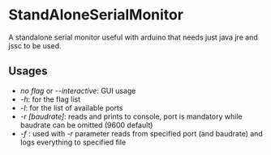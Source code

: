 # StandAloneSerialMonitor
A standalone serial monitor useful with arduino that needs just java jre and jssc to be used.

## Usages
*	*no flag* or *--interactive*: GUI usage
*	*-h*: for the flag list
*   *-l*: for the list of available ports
*   *-r <port> [baudrate]*: reads and prints to console, port is mandatory while baudrate can be omitted (9600 default)
*	*-f <nomeFile>*: used with *-r* parameter reads from specified port (and baudrate) and logs everything to specified file